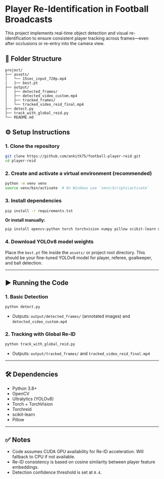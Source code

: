 # Player Re-Identification in Football Broadcasts

This project implements real-time object detection and visual re-identification to ensure consistent player tracking across frames—even after occlusions or re-entry into the camera view.

## 📁 Folder Structure
```
project/
├── assets/
│   └── 15sec_input_720p.mp4
|   ├── best.pt
├── output/
│   ├── detected_frames/
│   ├── detected_video_custom.mp4
│   ├── tracked_frames/
│   └── tracked_video_reid_final.mp4
├── detect.py
├── track_with_global_reid.py
└── README.md
```

## ⚙️ Setup Instructions

### 1. Clone the repository
```bash
git clone https://github.com/ankitk75/football-player-reid.git
cd player-reid
```

### 2. Create and activate a virtual environment (recommended)
```bash
python -m venv venv
source venv/bin/activate  # On Windows use `venv\Scripts\activate`
```

### 3. Install dependencies
```bash
pip install -r requirements.txt
```
**Or install manually:**
```bash
pip install opencv-python torch torchvision numpy pillow scikit-learn ultralytics torchreid
```

### 4. Download YOLOv8 model weights
Place the `best.pt` file inside the `assets/` or project root directory. This should be your fine-tuned YOLOv8 model for player, referee, goalkeeper, and ball detection.

---

## ▶️ Running the Code

### 1. Basic Detection
```bash
python detect.py
```
- Outputs: `output/detected_frames/` (annotated images) and `detected_video_custom.mp4`

### 2. Tracking with Global Re-ID
```bash
python track_with_global_reid.py
```
- Outputs: `output/tracked_frames/` and `tracked_video_reid_final.mp4`

---

## 🛠 Dependencies
- Python 3.8+
- OpenCV
- Ultralytics (YOLOv8)
- Torch + TorchVision
- Torchreid
- scikit-learn
- Pillow

---

## ✅ Notes
- Code assumes CUDA GPU availability for Re-ID acceleration. Will fallback to CPU if not available.
- Re-ID consistency is based on cosine similarity between player feature embeddings.
- Detection confidence threshold is set at `0.4`.
